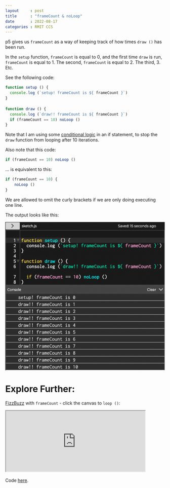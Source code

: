 ```yaml
---
layout     : post
title      : "frameCount & noLoop"
date       : 2022-08-17
categories : RMIT CCS
---
```


p5 gives us `frameCount` as a way of keeping track of how times `draw ()` has been run.

In the `setup` function, `frameCount` is equal to 0, and the first time `draw` is run, `frameCount` is equal to 1.  The second, `frameCount` is equal to 2.  The third, 3.  Etc.

See the following code:

```javascript
function setup () {
  console.log (`setup! frameCount is ${ frameCount }`)
}

function draw () {
  console.log (`draw!! frameCount is ${ frameCount }`)  
  if (frameCount == 10) noLoop ()
}
```

Note that I am using some [conditional logic](https://youtu.be/1Osb_iGDdjk) in an if statement, to stop the `draw` function from looping after 10 iterations.

Also note that this code:
```javascript
if (frameCount == 10) noLoop ()

```
... is equivalent to this:
```javascript
if (frameCount == 10) {
    noLoop ()
}

```

We are allowed to omit the curly brackets if we are only doing executing one line.

The output looks like this:

![first ten frames](/etc/images/frameCount_&_noLoop.png)

#   Explore Further:

[FizzBuzz](https://en.wikipedia.org/wiki/Fizz_buzz) with `frameCount` - click the canvas to `loop ()`:

<iframe width=440 height=192 src="https://editor.p5js.org/capogreco/full/2BQ9oYijL"></iframe>

Code [here](https://editor.p5js.org/capogreco/sketches/2BQ9oYijL).